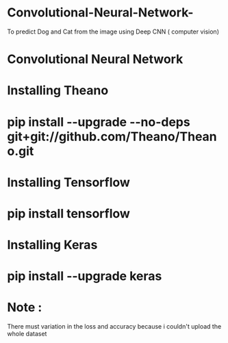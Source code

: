 # Convolutional-Neural-Network-
To predict Dog and Cat from the image using Deep CNN ( computer vision)

# Convolutional Neural Network

# Installing Theano
# pip install --upgrade --no-deps git+git://github.com/Theano/Theano.git

# Installing Tensorflow
# pip install tensorflow

# Installing Keras
# pip install --upgrade keras

# Note : 
 There must variation in the loss and accuracy because i couldn't upload the whole dataset 
